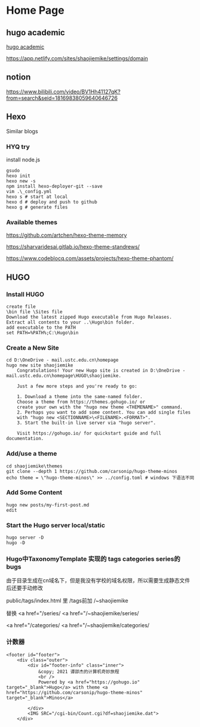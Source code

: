 # Home Page

## hugo academic

[hugo academic](https://www.bilibili.com/video/BV1Gz4y1f7Qj?from=search&seid=15537181245376985681)

https://app.netlify.com/sites/shaojiemike/settings/domain


## notion

https://www.bilibili.com/video/BV1Hh41127qK?from=search&seid=18169838059640646726

## Hexo

Similar blogs

### HYQ try

install node.js
```
gsudo
hexo init
hexo new -s
npm install hexo-deployer-git --save
vim .\_config.yml
hexo s # start at local
hexo d # deploy and push to github
hexo g # generate files
```

### Available themes

https://github.com/artchen/hexo-theme-memory

https://sharvaridesai.gitlab.io/hexo-theme-standrews/

https://www.codeblocq.com/assets/projects/hexo-theme-phantom/

## HUGO

### Install HUGO

```
create file
\bin file \Sites file
Download the latest zipped Hugo executable from Hugo Releases.
Extract all contents to your ..\Hugo\bin folder.
add executable to the PATH
set PATH=%PATH%;C:\Hugo\bin
```

### Create a New Site

```
cd D:\OneDrive - mail.ustc.edu.cn\homepage
hugo new site shaojiemike
    Congratulations! Your new Hugo site is created in D:\OneDrive - mail.ustc.edu.cn\homepage\HUGO\shaojiemike.

    Just a few more steps and you're ready to go:

    1. Download a theme into the same-named folder.
    Choose a theme from https://themes.gohugo.io/ or
    create your own with the "hugo new theme <THEMENAME>" command.
    2. Perhaps you want to add some content. You can add single files
    with "hugo new <SECTIONNAME>\<FILENAME>.<FORMAT>".
    3. Start the built-in live server via "hugo server".

    Visit https://gohugo.io/ for quickstart guide and full documentation.

```

### Add/use a theme

```
cd shaojiemike\themes
git clone --depth 1 https://github.com/carsonip/hugo-theme-minos
echo theme = \"hugo-theme-minos\" >> ../config.toml # windows 下语法不同
```

### Add Some Content
```
hugo new posts/my-first-post.md
edit
```

### Start the Hugo server local/static
```
hugo server -D
hugo -D
```

### Hugo中TaxonomyTemplate 实现的 tags categories series的bugs

由于目录生成在cn域名下，但是我没有学校的域名权限，所以需要生成静态文件后还要手动修改

public/tags/index.html 里 /tags前加 /~shaojiemike

替换
<a href="/series/
<a href="/~shaojiemike/series/

<a href="/categories/
<a href="/~shaojiemike/categories/


### 计数器
```
<footer id="footer">
    <div class="outer">
        <div id="footer-info" class="inner">
            &copy; 2021 谭邵杰的计算机奇妙旅程 
            <br />
            Powered by <a href="https://gohugo.io" target="_blank">Hugo</a> with theme <a href="https://github.com/carsonip/hugo-theme-minos" target="_blank">Minos</a>
            
        </div>
        <IMG SRC="/cgi-bin/Count.cgi?df=shaojiemike.dat">
    </div>
```

